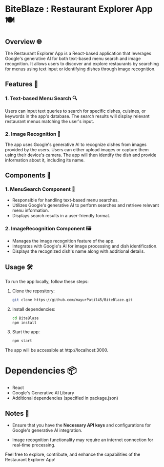 # BiteBlaze : Restaurant Explorer App 🍽️

## Overview 🌐

The Restaurant Explorer App is a React-based application that leverages Google's generative AI for both text-based menu search and image recognition. It allows users to discover and explore restaurants by searching for menus using text input or identifying dishes through image recognition.

## Features 🚀

### 1. Text-based Menu Search 🔍

Users can input text queries to search for specific dishes, cuisines, or keywords in the app's database. The search results will display relevant restaurant menus matching the user's input.

### 2. Image Recognition 📸

The app uses Google's generative AI to recognize dishes from images provided by the users. Users can either upload images or capture them using their device's camera. The app will then identify the dish and provide information about it, including its name.

## Components 🧩

### 1. MenuSearch Component 🍔

- Responsible for handling text-based menu searches.
- Utilizes Google's generative AI to perform searches and retrieve relevant menu information.
- Displays search results in a user-friendly format.

### 2. ImageRecognition Component 🖼️

- Manages the image recognition feature of the app.
- Integrates with Google's AI for image processing and dish identification.
- Displays the recognized dish's name along with additional details.

## Usage 🛠️

To run the app locally, follow these steps:

1. Clone the repository:

   ```bash
   git clone https://github.com/mayurPatil45/BiteBlaze.git

2. Install dependencies:

    ```bash
    cd BiteBlaze
    npm install

3. Start the app:

    ```bash
    npm start
    
The app will be accessible at http://localhost:3000.

# Dependencies 📦
- React
- Google's Generative AI Library
- Additional dependencies (specified in package.json)

## Notes 📝

- Ensure that you have the **Necessary API keys** and configurations for Google's generative AI integration.

- Image recognition functionality may require an internet connection for real-time processing.


Feel free to explore, contribute, and enhance the capabilities of the Restaurant Explorer App!
